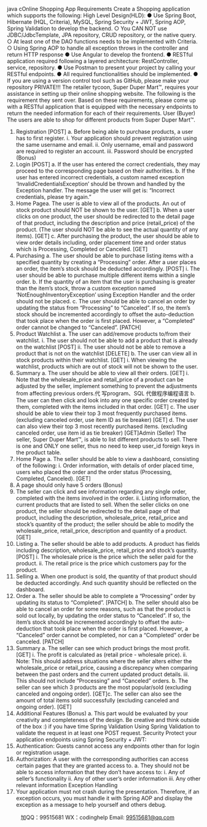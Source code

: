 java cOnline Shopping App Requirements
Create a Shopping application which supports the following:
High Level Design(HLD):
● Use Spring Boot, Hibernate (HQL, Criteria), MySQL, Spring Security + JWT, Spring AOP,
Spring Validation to develop the backend.
○ You CAN NOT use JDBC/JdbcTemplate, JPA repository, CRUD repository, or the
native query.
○ At least one of the DAO functions needs to be implemented with Criteria.
○ Using Spring AOP to handle all exception throws in the controller and return
HTTP response
● Use Angular to develop the frontend.
● RESTful application required following a layered architecture: RestController, service,
repository.
● Use Postman to present your project by calling your RESTful endpoints.
● All required functionalities should be implemented.
● If you are using a version control tool such as GitHub, please make your repository
PRIVATE!!!
The retailer tycoon, Super Duper Mart™, requires your assistance in setting up their online
shopping website. The following is the requirement they sent over. Based on these
requirements, please come up with a RESTful application that is equipped with the necessary
endpoints to return the needed information for each of their requirements.
User (Buyer)
The users are able to shop for different products from Super Duper Mart™.
1. Registration [POST]
a. Before being able to purchase products, a user has to first register.
i. Your application should prevent registration using the same username
and email.
ii. Only username, email and password are required to register an account.
iii. Password should be encrypted (Bonus)
2. Login [POST]
a. If the user has entered the correct credentials, they may proceed to the
corresponding page based on their authorities.
b. If the user has entered incorrect credentials, a custom named exception
‘InvalidCredentialsException’ should be thrown and handled by the Exception
handler. The message the user will get is: “Incorrect credentials, please try
again.”
3. Home Pagea. The user is able to view all of the products. An out of stock product should NOT
be shown to the user. [GET]
b. When a user clicks on one product, the user should be redirected to the detail
page of that product, including the description and price (retail_price) of the
product. (The user should NOT be able to see the actual quantity of any items).
[GET]
c. After purchasing the product, the user should be able to view order details
including, order placement time and order status which is Processing,
Completed or Canceled. [GET]
4. Purchasing
a. The user should be able to purchase listing items with a specified quantity by
creating a “Processing” order. After a user places an order, the item’s stock
should be deducted accordingly. [POST]
i. The user should be able to purchase multiple different items within a
single order.
b. If the quantity of an item that the user is purchasing is greater than the item’s
stock, throw a custom exception named ‘NotEnoughInventoryException’ using
Exception Handler and the order should not be placed.
c. The user should be able to cancel an order by updating the status from
“Processing” to “Canceled”. If so, the item’s stock should be incremented
accordingly to offset the auto-deduction that took place when the order is first
placed. However, a “Completed” order cannot be changed to “Canceled”.
[PATCH]
5. Product Watchlist
a. The user can add/remove products to/from their watchlist.
i. The user should not be able to add a product that is already on the
watchlist [POST]
ii. The user should not be able to remove a product that is not on the
watchlist [DELETE]
b. The user can view all in stock products within their watchlist. [GET]
i. When viewing the watchlist, products which are out of stock will not be
shown to the user.
6. Summary
a. The user should be able to view all their orders. [GET]
i. Note that the wholesale_price and retail_price of a product can be
adjusted by the seller, implement something to prevent the adjustments
from affecting previous orders.代 写program、SQL
代做程序编程语言
b. The user can then click and look into any one specific order created by them,
completed with the items included in that order. [GET]
c. The user should be able to view their top 3 most frequently purchased items.
(excluding canceled order, use item ID as tie breaker) [GET]
d. The user can also view their top 3 most recently purchased items. (excluding
canceled order, use item id as tie breaker) [GET]Admin (Seller)
The seller, Super Duper Mart™, is able to list different products to sell. There is one and ONLY
one seller, thus no need to keep user_id foreign keys in the product table.
1. Home Page
a. The seller should be able to view a dashboard, consisting of the following:
i. Order information, with details of order placed time, users who placed
the order and the order status (Processing, Completed, Canceled).
[GET]
1. A page should only have 5 orders (Bonus)
2. The seller can click and see information regarding any single
order, completed with the items involved in the order.
ii. Listing information, the current products that are listed to sell. When the
seller clicks on one product, the seller should be redirected to the detail
page of that product, including the description, wholesale_price,
retail_price and stock’s quantity of the product; the seller should be
able to modify the wholesale_price, retail_price, description and
quantity of a product. [GET]
2. Listing
a. The seller should be able to add products. A product has fields including
description, wholesale_price, retail_price and stock’s quantity. [POST]
i. The wholesale price is the price which the seller paid for the product.
ii. The retail price is the price which customers pay for the product.
3. Selling
a. When one product is sold, the quantity of that product should be deducted
accordingly. And such quantity should be reflected on the dashboard.
4. Order
a. The seller should be able to complete a “Processing” order by updating its
status to “Completed”. [PATCH]
b. The seller should also be able to cancel an order for some reasons, such as that
the product is sold out locally, by updating the order status to “Canceled”. If so,
the item’s stock should be incremented accordingly to offset the auto-deduction
that took place when the order is first placed. However, a “Canceled” order
cannot be completed, nor can a “Completed” order be canceled. [PATCH]
5. Summary
a. The seller can see which product brings the most profit. [GET]
i. The profit is calculated as (retail price - wholesale price).
ii. Note: This should address situations where the seller alters either the
wholesale_price or retail_price, causing a discrepancy when comparing
between the past orders and the current updated product details.
iii. This should not include “Processing” and “Canceled” orders.
b. The seller can see which 3 products are the most popular/sold (excluding
canceled and ongoing order). [GET]c. The seller can also see the amount of total items sold successfully (excluding
canceled and ongoing order). [GET]
6. Additional Features (Bonus)
a. This part would be evaluated by your creativity and completeness of the design.
Be creative and think outside of the box :) if you have time
Spring Validation
Using Spring Validation to validate the request in at least one POST request.
Security
Protect your application endpoints using Spring Security + JWT:
1. Authentication: Guests cannot access any endpoints other than for login or registration
usage.
2. Authorization: A user with the corresponding authorities can access certain pages that
they are granted access to.
a. They should not be able to access information that they don’t have access to:
i. Any of seller’s functionality
ii. Any of other user’s order information
iii. Any other relevant information
Exception Handling
1. Your application must not crash during the presentation. Therefore, if an exception
occurs, you must handle it with Spring AOP and display the exception as a message to
help yourself and others debug.

         
加QQ：99515681  WX：codinghelp  Email: 99515681@qq.com
